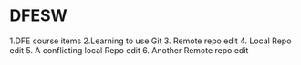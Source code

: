# DFESW
1.DFE course items
2.Learning to use Git
3. Remote repo edit
4. Local Repo edit
5. A conflicting local Repo edit
6. Another Remote repo edit

